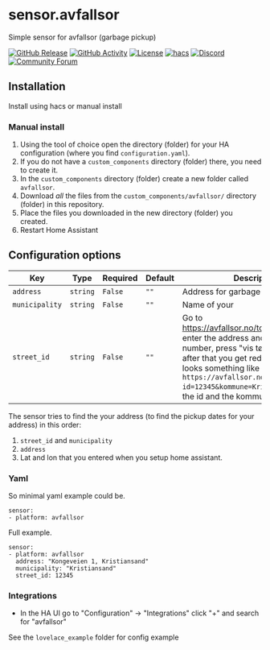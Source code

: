 # sensor.avfallsor
Simple sensor for avfallsor (garbage pickup)


[![GitHub Release][releases-shield]][releases]
[![GitHub Activity][commits-shield]][commits]
[![License][license-shield]](LICENSE.md)
[![hacs][hacsbadge]][hacs]
[![Discord][discord-shield]][discord]
[![Community Forum][forum-shield]][forum]


## Installation
Install using hacs or manual install

### Manual install
1. Using the tool of choice open the directory (folder) for your HA configuration (where you find `configuration.yaml`).
2. If you do not have a `custom_components` directory (folder) there, you need to create it.
3. In the `custom_components` directory (folder) create a new folder called `avfallsor`.
4. Download _all_ the files from the `custom_components/avfallsor/` directory (folder) in this repository.
5. Place the files you downloaded in the new directory (folder) you created.
6. Restart Home Assistant


## Configuration options
Key | Type | Required | Default | Description
-- | -- | -- | -- | --
`address` | `string` | `False` | `""` | Address for garbage pickup
`municipality` | `string` | `False` | `""` | Name of your 
`street_id` | `string` | `False` | `""` | Go to https://avfallsor.no/tommekalender/ enter the address and the hour number, press "vis tømmekalender" after that you get redirect to url that looks something like this: ```https://avfallsor.no/tommekalender/?id=12345&kommune=Kristiansand``` grab the id and the kommune in the url.

The sensor tries to find the your address (to find the pickup dates for your address) in this order:
1. `street_id` and `municipality`
2. `address`
3. Lat and lon that you entered when you setup home assistant.

### Yaml
So minimal yaml example could be.
````
sensor:
- platform: avfallsor
````

Full example.
```
sensor:
- platform: avfallsor
  address: "Kongeveien 1, Kristiansand"
  municipality: "Kristiansand"
  street_id: 12345
```

### Integrations
- In the HA UI go to "Configuration" -> "Integrations" click "+" and search for "avfallsor"

See the `lovelace_example` folder for config example


[commits-shield]: https://img.shields.io/github/commit-activity/y/custom-components/sensor.avfallsor.svg?style=for-the-badge
[commits]: https://github.com/custom-components/sensor.avfallsor/commits/master
[hacs]: https://github.com/custom-components/hacs
[hacsbadge]: https://img.shields.io/badge/HACS-Default-orange.svg?style=for-the-badge
[discord]: https://discord.gg/Qa5fW2R
[discord-shield]: https://img.shields.io/discord/330944238910963714.svg?style=for-the-badge
[exampleimg]: example.png
[forum-shield]: https://img.shields.io/badge/community-forum-brightgreen.svg?style=for-the-badge
[forum]: https://community.home-assistant.io/
[license-shield]: https://img.shields.io/github/license/custom-components/blueprint.svg?style=for-the-badge
[releases-shield]: https://img.shields.io/github/release/custom-components/blueprint.svg?style=for-the-badge
[releases]: https://github.com/custom-components/sensor.avfallsor/releases

